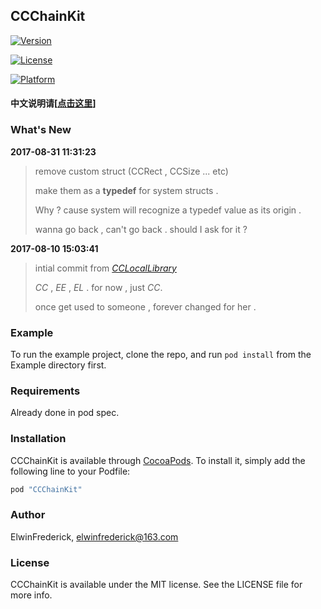 ## CCChainKit

[![Version](https://img.shields.io/cocoapods/v/CCChainKit.svg?style=flat)](http://cocoapods.org/pods/CCChainKit)

[![License](https://img.shields.io/cocoapods/l/CCChainKit.svg?style=flat)](http://cocoapods.org/pods/CCChainKit)

[![Platform](https://img.shields.io/cocoapods/p/CCChainKit.svg?style=flat)](http://cocoapods.org/pods/CCChainKit)

#### 中文说明请[[点击这里](https://github.com/VArbiter/CCChainKit/blob/master/README_CN.md)]

### What's New

**2017-08-31 11:31:23**

> remove custom struct (CCRect , CCSize ... etc)
> 
> make them as a **typedef** for system structs .
> 
> Why ? cause system will recognize a typedef value as its origin .
> 
> wanna go back , can't go back . should I ask for it ?

**2017-08-10 15:03:41**

> intial commit from _*[CCLocalLibrary](https://github.com/VArbiter/CCLocalLibrary)*_
> 
> *CC* , *EE* , *EL* . for now , just *CC*.
> 
> once get used to someone , forever changed for her .

### Example

To run the example project, clone the repo, and run `pod install` from the Example directory first.

### Requirements

Already done in pod spec.

### Installation

CCChainKit is available through [CocoaPods](http://cocoapods.org). To install
it, simply add the following line to your Podfile:

```ruby
pod "CCChainKit"
```

### Author

ElwinFrederick, elwinfrederick@163.com

### License

CCChainKit is available under the MIT license. See the LICENSE file for more info.
